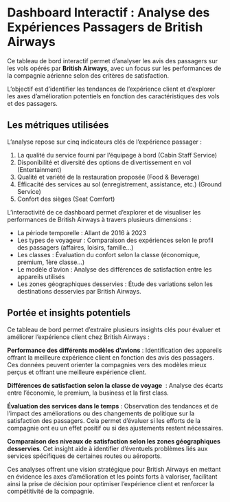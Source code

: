 
# Dashboard Interactif : Analyse des Expériences Passagers de British Airways

Ce tableau de bord interactif permet d’analyser les avis des passagers sur les vols opérés par **British Airways**, avec un focus sur les performances de la compagnie aérienne selon des critères de satisfaction.

L’objectif est d’identifier les tendances de l’expérience client et d’explorer les axes d’amélioration potentiels en fonction des caractéristiques des vols et des passagers.

## Les métriques utilisées

L’analyse repose sur cinq indicateurs clés de l’expérience passager  : 

1. La qualité du service fourni par l’équipage à bord (Cabin Staff Service)
2. Disponibilité et diversité des options de divertissement en vol (Entertainment)
3. Qualité et variété de la restauration proposée (Food & Beverage)
4. Efficacité des services au sol (enregistrement, assistance, etc.) (Ground Service)
5. Confort des sièges (Seat Comfort)

L’interactivité de ce dashboard permet d’explorer et de visualiser les performances de  British Airways à travers plusieurs dimensions :

- La période temporelle : Allant de 2016 à 2023
- Les types de voyageur : Comparaison des expériences selon le profil des passagers (affaires, loisirs, famille…)
- Les classes : Évaluation du confort selon la classe (économique, premium, 1ère classe…)
- Le modèle d’avion :  Analyse des différences de satisfaction entre les appareils utilisés
- Les zones géographiques  desservies : Étude des variations selon les destinations desservies par British Airways.

## Portée et insights potentiels

Ce tableau de bord permet d’extraire plusieurs insights clés pour évaluer et améliorer l’expérience client chez British Airways :

**Performance des différents modèles d’avions** : Identification des appareils offrant la meilleure expérience client en fonction des avis des passagers. Ces données peuvent orienter la compagnies vers des modèles mieux perçus et offrant une meilleure expérience client.

**Différences de satisfaction selon la classe de voyage**  : Analyse des écarts entre l’économie, le premium, la business et la first class. 

**Évaluation des services dans le temps** : Observation des tendances et de l’impact des améliorations ou des changements de politique sur la satisfaction des passagers. Cela permet d’évaluer si les efforts de la compagnie ont eu un effet positif ou si des ajustements restent nécessaires.

**Comparaison des niveaux de satisfaction selon les zones géographiques desservies**. Cet insight aide à identifier d’éventuels problèmes liés aux services spécifiques de certaines routes ou aéroports.

Ces analyses offrent une vision stratégique pour British Airways en mettant en évidence les axes d’amélioration et les points forts à valoriser, facilitant ainsi la prise de décision pour optimiser l’expérience client et renforcer la compétitivité de la compagnie.
